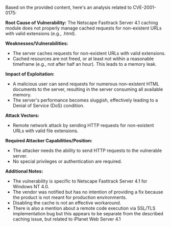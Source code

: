 Based on the provided content, here's an analysis related to CVE-2001-0175:

**Root Cause of Vulnerability:**
The Netscape Fasttrack Server 4.1 caching module does not properly manage cached requests for non-existent URLs with valid extensions (e.g., .html).

**Weaknesses/Vulnerabilities:**
-  The server caches requests for non-existent URLs with valid extensions.
-  Cached resources are not freed, or at least not within a reasonable timeframe (e.g., not after half an hour). This leads to a memory leak.

**Impact of Exploitation:**
-  A malicious user can send requests for numerous non-existent HTML documents to the server, resulting in the server consuming all available memory.
-  The server's performance becomes sluggish, effectively leading to a Denial of Service (DoS) condition.

**Attack Vectors:**
-  Remote network attack by sending HTTP requests for non-existent URLs with valid file extensions.

**Required Attacker Capabilities/Position:**
-  The attacker needs the ability to send HTTP requests to the vulnerable server.
-  No special privileges or authentication are required.

**Additional Notes:**
- The vulnerability is specific to Netscape Fasttrack Server 4.1 for Windows NT 4.0.
- The vendor was notified but has no intention of providing a fix because the product is not meant for production environments.
- Disabling the cache is not an effective workaround.
- There is also a mention about a remote code execution via SSL/TLS implementation bug but this appears to be separate from the described caching issue, but related to iPlanet Web Server 4.1